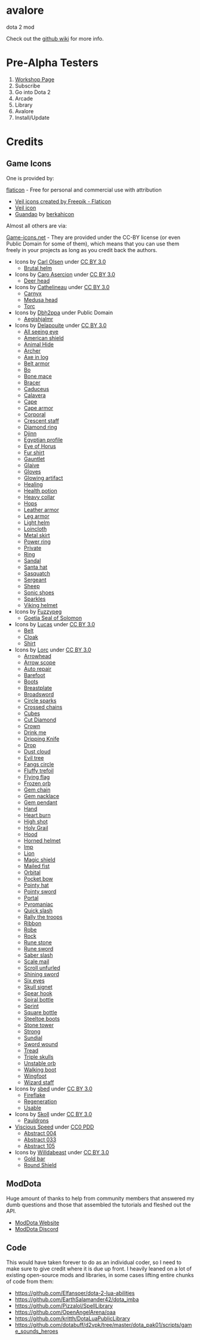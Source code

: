 # avalore
dota 2 mod

Check out the <a href="https://github.com/Axosh/avalore/wiki">github wiki</a> for more info.

# Pre-Alpha Testers

1. [Workshop Page](https://steamcommunity.com/sharedfiles/filedetails/?id=2914437440)
2. Subscribe
3. Go into Dota 2
4. Arcade
5. Library
6. Avalore
7. Install/Update

# Credits

## Game Icons

One is provided by:

[flaticon](https://www.flaticon.com/) - Free for personal and commercial use with attribution
- <a href="https://www.flaticon.com/free-icons/veil" title="veil icons">Veil icons created by Freepik - Flaticon</a>
- [Veil icon](https://www.flaticon.com/free-icon/wedding_2538816?term=veil&page=1&position=61&origin=tag&related_id=2538816)
- [Guandao](https://www.flaticon.com/free-icon/guandao_1488069?term=guandao&related_id=1488069) by [berkahicon](https://www.flaticon.com/authors/berkahicon)

Almost all others are via:

[Game-icons.net](https://game-icons.net/) - They are provided under the CC-BY license (or even Public Domain for some of them), which means that you can use them freely in your projects as long as you credit back the authors.

- Icons by [Carl Olsen](https://twitter.com/unstoppableCarl) under [CC BY 3.0](https://creativecommons.org/licenses/by/3.0/)
  - [Brutal helm](https://game-icons.net/1x1/carl-olsen/brutal-helm.html)
- Icons by [Caro Asercion](https://game-icons.net/) under [CC BY 3.0](https://creativecommons.org/licenses/by/3.0/)
  - [Deer head](https://game-icons.net/1x1/caro-asercion/deer-head.html)
- Icons by [Cathelineau](https://game-icons.net/) under [CC BY 3.0](https://creativecommons.org/licenses/by/3.0/)
  - [Carnyx](https://game-icons.net/1x1/cathelineau/carnyx.html)
  - [Medusa head](https://game-icons.net/1x1/cathelineau/medusa-head.html)
  - [Torc](https://game-icons.net/1x1/cathelineau/torc.html)
- Icons by [Dbh2ppa](https://commons.wikimedia.org/wiki/User_talk:Dbh2ppa) under Public Domain
  - [Aegishjalmr](https://en.wikipedia.org/wiki/Helm_of_Awe#/media/File:Aegishjalmr.svg)
- Icons by [Delapouite](https://delapouite.com/) under [CC BY 3.0](https://creativecommons.org/licenses/by/3.0/)
  - [All seeing eye](https://game-icons.net/1x1/delapouite/all-seeing-eye.html)
  - [American shield](https://game-icons.net/1x1/delapouite/american-shield.html)
  - [Animal Hide](https://game-icons.net/1x1/delapouite/animal-hide.html)
  - [Archer](https://game-icons.net/1x1/delapouite/archer.html)
  - [Axe in log](https://game-icons.net/1x1/delapouite/axe-in-log.html)
  - [Belt armor](https://game-icons.net/1x1/delapouite/belt-armor.html)
  - [Bo](https://game-icons.net/1x1/delapouite/bo.html)
  - [Bone mace](https://game-icons.net/1x1/delapouite/bone-mace.html)
  - [Bracer](https://game-icons.net/1x1/delapouite/bracer.html)
  - [Caduceus](https://game-icons.net/1x1/delapouite/caduceus.html)
  - [Calavera](https://game-icons.net/1x1/delapouite/calavera.html)
  - [Cape](https://game-icons.net/1x1/delapouite/cape.html)
  - [Cape armor](https://game-icons.net/1x1/delapouite/cape-armor.html)
  - [Corporal](https://game-icons.net/1x1/delapouite/corporal.html)
  - [Crescent staff](https://game-icons.net/1x1/delapouite/crescent-staff.html)
  - [Diamond ring](https://game-icons.net/1x1/delapouite/diamond-ring.html)
  - [Djinn](https://game-icons.net/1x1/delapouite/djinn.html)
  - [Egyptian profile](https://game-icons.net/1x1/delapouite/egyptian-profile.html)
  - [Eye of Horus](https://game-icons.net/1x1/delapouite/eye-of-horus.html)
  - [Fur shirt](https://game-icons.net/1x1/delapouite/fur-shirt.html)
  - [Gauntlet](https://game-icons.net/1x1/delapouite/gauntlet.html)
  - [Glaive](https://game-icons.net/1x1/delapouite/glaive.html)
  - [Gloves](https://game-icons.net/1x1/delapouite/gloves.html)
  - [Glowing artifact](https://game-icons.net/1x1/delapouite/glowing-artifact.html)
  - [Healing](https://game-icons.net/1x1/delapouite/healing.html)
  - [Health potion](https://game-icons.net/1x1/delapouite/health-potion.html)
  - [Heavy collar](https://game-icons.net/1x1/delapouite/heavy-collar.html)
  - [Hops](https://game-icons.net/1x1/delapouite/hops.html)
  - [Leather armor](https://game-icons.net/1x1/delapouite/leather-armor.html)
  - [Leg armor](https://game-icons.net/1x1/delapouite/leg-armor.html)
  - [Light helm](https://game-icons.net/1x1/delapouite/light-helm.html)
  - [Loincloth](https://game-icons.net/1x1/delapouite/loincloth.html)
  - [Metal skirt](https://game-icons.net/1x1/delapouite/metal-skirt.html)
  - [Power ring](https://game-icons.net/1x1/delapouite/power-ring.html)
  - [Private](https://game-icons.net/1x1/delapouite/private.html)
  - [Ring](https://game-icons.net/1x1/delapouite/ring.html)
  - [Sandal](https://game-icons.net/1x1/delapouite/sandal.html)
  - [Santa hat](https://game-icons.net/1x1/delapouite/santa-hat.html)
  - [Sasquatch](https://game-icons.net/1x1/delapouite/sasquatch.html)
  - [Sergeant](https://game-icons.net/1x1/delapouite/sergeant.html)
  - [Sheep](https://game-icons.net/1x1/delapouite/sheep.html)
  - [Sonic shoes](https://game-icons.net/1x1/delapouite/sonic-shoes.html)
  - [Sparkles](https://game-icons.net/1x1/delapouite/sparkles.html)
  - [Viking helmet](https://game-icons.net/1x1/delapouite/viking-helmet.html)
- Icons by [Fuzzypeg](https://commons.wikimedia.org/wiki/User:Fuzzypeg)
  - [Goetia Seal of Solomon](https://commons.wikimedia.org/wiki/File:Goetia_seal_of_solomon.svg)
- Icons by [Lucas](https://game-icons.net/) under [CC BY 3.0](https://creativecommons.org/licenses/by/3.0/)
  - [Belt](https://game-icons.net/1x1/lucasms/belt.html)
  - [Cloak](https://game-icons.net/1x1/lucasms/cloak.html)
  - [Shirt](https://game-icons.net/1x1/lucasms/shirt.html)
- Icons by [Lorc](https://lorcblog.blogspot.com/) under [CC BY 3.0](https://creativecommons.org/licenses/by/3.0/)
  - [Arrowhead](https://game-icons.net/1x1/lorc/arrowhead.html)
  - [Arrow scope](https://game-icons.net/1x1/lorc/arrow-scope.html)
  - [Auto repair](https://game-icons.net/1x1/lorc/auto-repair.html)
  - [Barefoot](https://game-icons.net/1x1/lorc/barefoot.html)
  - [Boots](https://game-icons.net/1x1/lorc/boots.html)
  - [Breastplate](https://game-icons.net/1x1/lorc/breastplate.html)
  - [Broadsword](https://game-icons.net/1x1/lorc/broadsword.html)
  - [Circle sparks](https://game-icons.net/1x1/lorc/circle-sparks.html)
  - [Crossed chains](https://game-icons.net/1x1/lorc/crossed-chains.html)
  - [Cubes](https://game-icons.net/1x1/lorc/cubes.html)
  - [Cut Diamond](https://game-icons.net/1x1/lorc/cut-diamond.html)
  - [Crown](https://game-icons.net/1x1/lorc/crown.html)
  - [Drink me](https://game-icons.net/1x1/lorc/drink-me.html)
  - [Dripping Knife](https://game-icons.net/1x1/lorc/dripping-knife.html)
  - [Drop](https://game-icons.net/1x1/lorc/drop.html)
  - [Dust cloud](https://game-icons.net/1x1/lorc/dust-cloud.html)
  - [Evil tree](https://game-icons.net/1x1/lorc/evil-tree.html)
  - [Fangs circle](https://game-icons.net/1x1/lorc/fangs-circle.html)
  - [Fluffy trefoil](https://game-icons.net/1x1/lorc/fluffy-trefoil.html)
  - [Flying flag](https://game-icons.net/1x1/lorc/flying-flag.html)
  - [Frozen orb](https://game-icons.net/1x1/lorc/frozen-orb.html)
  - [Gem chain](https://game-icons.net/1x1/lorc/gem-chain.html)
  - [Gem nacklace](https://game-icons.net/1x1/lorc/gem-necklace.html)
  - [Gem pendant](https://game-icons.net/1x1/lorc/gem-pendant.html)
  - [Hand](https://game-icons.net/1x1/lorc/hand.html)
  - [Heart burn](https://game-icons.net/1x1/lorc/heartburn.html)
  - [High shot](https://game-icons.net/1x1/lorc/high-shot.html)
  - [Holy Grail](https://game-icons.net/1x1/lorc/holy-grail.html)
  - [Hood](https://game-icons.net/1x1/lorc/hood.html)
  - [Horned helmet](https://game-icons.net/1x1/lorc/horned-helm.html)
  - [Imp](https://game-icons.net/1x1/lorc/imp.html)
  - [Lion](https://game-icons.net/1x1/lorc/lion.html)
  - [Magic shield](https://game-icons.net/1x1/lorc/magic-shield.html)
  - [Mailed fist](https://game-icons.net/1x1/lorc/mailed-fist.html)
  - [Orbital](https://game-icons.net/1x1/lorc/orbital.html)
  - [Pocket bow](https://game-icons.net/1x1/lorc/pocket-bow.html)
  - [Pointy hat](https://game-icons.net/1x1/lorc/pointy-hat.html)
  - [Pointy sword](https://game-icons.net/1x1/lorc/pointy-sword.html)
  - [Portal](https://game-icons.net/1x1/lorc/portal.html)
  - [Pyromaniac](https://game-icons.net/1x1/lorc/pyromaniac.html)
  - [Quick slash](https://game-icons.net/1x1/lorc/quick-slash.html)
  - [Rally the troops](https://game-icons.net/1x1/lorc/rally-the-troops.html)
  - [Ribbon](https://game-icons.net/1x1/lorc/ribbon.html)
  - [Robe](https://game-icons.net/1x1/lorc/robe.html)
  - [Rock](https://game-icons.net/1x1/lorc/rock.html)
  - [Rune stone](https://game-icons.net/1x1/lorc/rune-stone.html)
  - [Rune sword](https://game-icons.net/1x1/lorc/rune-sword.html)
  - [Saber slash](https://game-icons.net/1x1/lorc/saber-slash.html)
  - [Scale mail](https://game-icons.net/1x1/lorc/scale-mail.html)
  - [Scroll unfurled](https://game-icons.net/1x1/lorc/scroll-unfurled.html)
  - [Shining sword](https://game-icons.net/1x1/lorc/shining-sword.html)
  - [Six eyes](https://game-icons.net/1x1/lorc/six-eyes.html)
  - [Skull signet](https://game-icons.net/1x1/lorc/skull-signet.html)
  - [Spear hook](https://game-icons.net/1x1/lorc/spear-hook.html)
  - [Spiral bottle](https://game-icons.net/1x1/lorc/spiral-bottle.html)
  - [Sprint](https://game-icons.net/1x1/lorc/sprint.html)
  - [Square bottle](https://game-icons.net/1x1/lorc/square-bottle.html)
  - [Steeltoe boots](https://game-icons.net/1x1/lorc/steeltoe-boots.html)
  - [Stone tower](https://game-icons.net/1x1/lorc/stone-tower.html)
  - [Strong](https://game-icons.net/1x1/lorc/strong.html)
  - [Sundial](https://game-icons.net/1x1/lorc/sundial.html)
  - [Sword wound](https://game-icons.net/1x1/lorc/sword-wound.html)
  - [Tread](https://game-icons.net/1x1/lorc/tread.html)
  - [Triple skulls](https://game-icons.net/1x1/lorc/triple-skulls.html)
  - [Unstable orb](https://game-icons.net/1x1/lorc/unstable-orb.html)
  - [Walking boot](https://game-icons.net/1x1/lorc/walking-boot.html)
  - [Wingfoot](https://game-icons.net/1x1/lorc/wingfoot.html)
  - [Wizard staff](https://game-icons.net/1x1/lorc/wizard-staff.html)
- Icons by [sbed](http://opengameart.org/content/95-game-icons) under [CC BY 3.0](https://creativecommons.org/licenses/by/3.0/)
  - [Fireflake](https://game-icons.net/1x1/sbed/fireflake.html)
  - [Regeneration](https://game-icons.net/1x1/sbed/regeneration.html)
  - [Usable](https://game-icons.net/1x1/sbed/usable.html)
- Icons by [Skoll](https://game-icons.net/) under [CC BY 3.0](https://creativecommons.org/licenses/by/3.0/)
  - [Pauldrons](https://game-icons.net/1x1/skoll/pauldrons.html)
- [Viscious Speed](https://viscious-speed.deviantart.com/) under [CC0 PDD](https://creativecommons.org/publicdomain/zero/1.0/)
  - [Abstract 004](https://game-icons.net/1x1/viscious-speed/abstract-004.html)
  - [Abstract 033](https://game-icons.net/1x1/viscious-speed/abstract-033.html)
  - [Abstract 105](https://game-icons.net/1x1/viscious-speed/abstract-105.html)
- Icons by [Willdabeast](https://wjbstories.blogspot.com/) under [CC BY 3.0](https://creativecommons.org/licenses/by/3.0/)
  - [Gold bar](https://game-icons.net/1x1/willdabeast/gold-bar.html)
  - [Round Shield](https://game-icons.net/1x1/willdabeast/round-shield.html)

## ModDota

Huge amount of thanks to help from community members that answered my dumb questions and those that assembled the tutorials and fleshed out the API.

- [ModDota Website](https://moddota.com/)
- [ModDota Discord](https://discord.gg/gRmZgvz)

## Code

This would have taken forever to do as an individual coder, so I need to make sure to give credit where it is due up front. I heavily leaned on a lot of existing open-source mods and libraries, in some cases lifting entire chunks of code from them:

- https://github.com/Elfansoer/dota-2-lua-abilities
- https://github.com/EarthSalamander42/dota_imba
- https://github.com/Pizzalol/SpellLibrary
- https://github.com/OpenAngelArena/oaa
- https://github.com/kritth/DotaLuaPublicLibrary
- https://github.com/dotabuff/d2vpk/tree/master/dota_pak01/scripts/game_sounds_heroes
